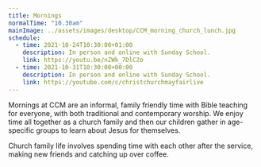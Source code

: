 ```yaml
---
title: Mornings
normalTime: "10.30am"
mainImage: ../assets/images/desktop/CCM_morning_church_lunch.jpg
schedule:
  - time: 2021-10-24T10:30:00+01:00
    description: In person and online with Sunday School.
    link: https://youtu.be/nZWk_7DlC2o
  - time: 2021-10-31T10:30:00+00:00
    description: In person and online with Sunday School.
    link: https://youtube.com/c/christchurchmayfairlive
---
```

Mornings at CCM are an informal, family friendly time with Bible teaching for everyone, with both traditional and contemporary worship. We enjoy time all together as a church family and then our children gather in age-specific groups to learn about Jesus for themselves.

Church family life involves spending time with each other after the service, making new friends and catching up over coffee.
